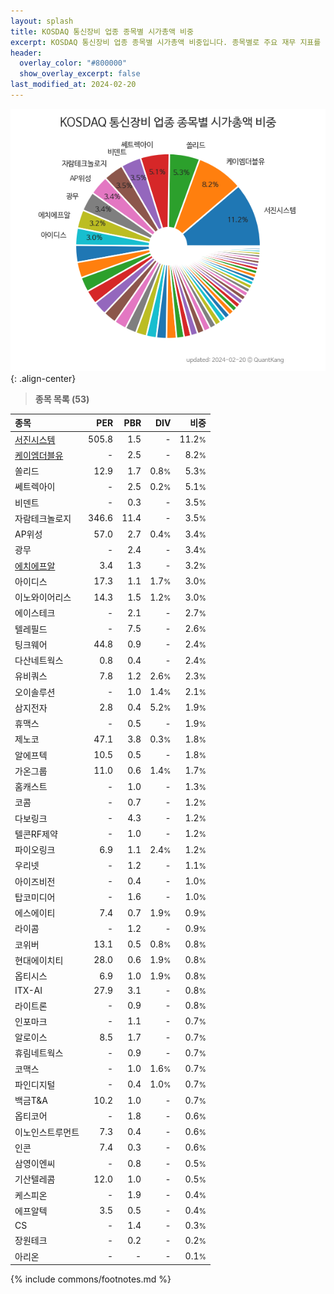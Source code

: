 ```yaml
---
layout: splash
title: KOSDAQ 통신장비 업종 종목별 시가총액 비중
excerpt: KOSDAQ 통신장비 업종 종목별 시가총액 비중입니다. 종목별로 주요 재무 지표를 함께 표시합니다.
header:
  overlay_color: "#800000"
  show_overlay_excerpt: false
last_modified_at: 2024-02-20
---
```



![KOSDAQ 통신장비 업종 종목별 시가총액 비중](/stats/sector/images/kosdaq_업종_통신장비_종목.png){: .align-center}


> **종목 목록 (53)**<a id="list"></a>

| **종목** | **PER** | **PBR** | **DIV** | **비중** |
| :------- | ------: | ------: | ------: | -------: |
| [서진시스템](/178320/) | 505.8 | 1.5 | - | 11.2<small>%</small> |
| [케이엠더블유](/032500/) | - | 2.5 | - | 8.2<small>%</small> |
| 쏠리드 | 12.9 | 1.7 | 0.8<small>%</small> | 5.3<small>%</small> |
| 쎄트렉아이 | - | 2.5 | 0.2<small>%</small> | 5.1<small>%</small> |
| 비덴트 | - | 0.3 | - | 3.5<small>%</small> |
| 자람테크놀로지 | 346.6 | 11.4 | - | 3.5<small>%</small> |
| AP위성 | 57.0 | 2.7 | 0.4<small>%</small> | 3.4<small>%</small> |
| 광무 | - | 2.4 | - | 3.4<small>%</small> |
| [에치에프알](/230240/) | 3.4 | 1.3 | - | 3.2<small>%</small> |
| 아이디스 | 17.3 | 1.1 | 1.7<small>%</small> | 3.0<small>%</small> |
| 이노와이어리스 | 14.3 | 1.5 | 1.2<small>%</small> | 3.0<small>%</small> |
| 에이스테크 | - | 2.1 | - | 2.7<small>%</small> |
| 텔레필드 | - | 7.5 | - | 2.6<small>%</small> |
| 팅크웨어 | 44.8 | 0.9 | - | 2.4<small>%</small> |
| 다산네트웍스 | 0.8 | 0.4 | - | 2.4<small>%</small> |
| 유비쿼스 | 7.8 | 1.2 | 2.6<small>%</small> | 2.3<small>%</small> |
| 오이솔루션 | - | 1.0 | 1.4<small>%</small> | 2.1<small>%</small> |
| 삼지전자 | 2.8 | 0.4 | 5.2<small>%</small> | 1.9<small>%</small> |
| 휴맥스 | - | 0.5 | - | 1.9<small>%</small> |
| 제노코 | 47.1 | 3.8 | 0.3<small>%</small> | 1.8<small>%</small> |
| 알에프텍 | 10.5 | 0.5 | - | 1.8<small>%</small> |
| 가온그룹 | 11.0 | 0.6 | 1.4<small>%</small> | 1.7<small>%</small> |
| 홈캐스트 | - | 1.0 | - | 1.3<small>%</small> |
| 코콤 | - | 0.7 | - | 1.2<small>%</small> |
| 다보링크 | - | 4.3 | - | 1.2<small>%</small> |
| 텔콘RF제약 | - | 1.0 | - | 1.2<small>%</small> |
| 파이오링크 | 6.9 | 1.1 | 2.4<small>%</small> | 1.2<small>%</small> |
| 우리넷 | - | 1.2 | - | 1.1<small>%</small> |
| 아이즈비전 | - | 0.4 | - | 1.0<small>%</small> |
| 탑코미디어 | - | 1.6 | - | 1.0<small>%</small> |
| 에스에이티 | 7.4 | 0.7 | 1.9<small>%</small> | 0.9<small>%</small> |
| 라이콤 | - | 1.2 | - | 0.9<small>%</small> |
| 코위버 | 13.1 | 0.5 | 0.8<small>%</small> | 0.8<small>%</small> |
| 현대에이치티 | 28.0 | 0.6 | 1.9<small>%</small> | 0.8<small>%</small> |
| 옵티시스 | 6.9 | 1.0 | 1.9<small>%</small> | 0.8<small>%</small> |
| ITX-AI | 27.9 | 3.1 | - | 0.8<small>%</small> |
| 라이트론 | - | 0.9 | - | 0.8<small>%</small> |
| 인포마크 | - | 1.1 | - | 0.7<small>%</small> |
| 알로이스 | 8.5 | 1.7 | - | 0.7<small>%</small> |
| 휴림네트웍스 | - | 0.9 | - | 0.7<small>%</small> |
| 코맥스 | - | 1.0 | 1.6<small>%</small> | 0.7<small>%</small> |
| 파인디지털 | - | 0.4 | 1.0<small>%</small> | 0.7<small>%</small> |
| 백금T&A | 10.2 | 1.0 | - | 0.7<small>%</small> |
| 옵티코어 | - | 1.8 | - | 0.6<small>%</small> |
| 이노인스트루먼트 | 7.3 | 0.4 | - | 0.6<small>%</small> |
| 인콘 | 7.4 | 0.3 | - | 0.6<small>%</small> |
| 삼영이엔씨 | - | 0.8 | - | 0.5<small>%</small> |
| 기산텔레콤 | 12.0 | 1.0 | - | 0.5<small>%</small> |
| 케스피온 | - | 1.9 | - | 0.4<small>%</small> |
| 에프알텍 | 3.5 | 0.5 | - | 0.4<small>%</small> |
| CS | - | 1.4 | - | 0.3<small>%</small> |
| 장원테크 | - | 0.2 | - | 0.2<small>%</small> |
| 아리온 | - | - | - | 0.1<small>%</small> |

{% include commons/footnotes.md %}